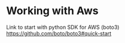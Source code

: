 # Working with Aws


Link to start with python SDK for AWS (boto3)
https://github.com/boto/boto3#quick-start

